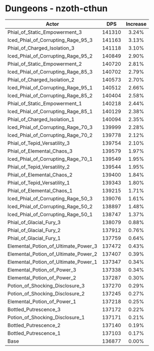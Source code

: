 # Dungeons - nzoth-cthun
| Actor | DPS | Increase |
|---|:---:|:---:|
|Phial_of_Static_Empowerment_3|141310|3.24%|
|Iced_Phial_of_Corrupting_Rage_95_3|141163|3.13%|
|Phial_of_Charged_Isolation_3|141118|3.10%|
|Iced_Phial_of_Corrupting_Rage_95_2|140849|2.90%|
|Phial_of_Static_Empowerment_2|140720|2.81%|
|Iced_Phial_of_Corrupting_Rage_85_3|140702|2.79%|
|Phial_of_Charged_Isolation_2|140573|2.70%|
|Iced_Phial_of_Corrupting_Rage_95_1|140512|2.66%|
|Iced_Phial_of_Corrupting_Rage_85_2|140404|2.58%|
|Phial_of_Static_Empowerment_1|140218|2.44%|
|Iced_Phial_of_Corrupting_Rage_85_1|140129|2.38%|
|Phial_of_Charged_Isolation_1|140094|2.35%|
|Iced_Phial_of_Corrupting_Rage_70_3|139999|2.28%|
|Iced_Phial_of_Corrupting_Rage_70_2|139778|2.12%|
|Phial_of_Tepid_Versatility_3|139754|2.10%|
|Phial_of_Elemental_Chaos_3|139579|1.97%|
|Iced_Phial_of_Corrupting_Rage_70_1|139549|1.95%|
|Phial_of_Tepid_Versatility_2|139544|1.95%|
|Phial_of_Elemental_Chaos_2|139400|1.84%|
|Phial_of_Tepid_Versatility_1|139343|1.80%|
|Phial_of_Elemental_Chaos_1|139215|1.71%|
|Iced_Phial_of_Corrupting_Rage_50_3|139076|1.61%|
|Iced_Phial_of_Corrupting_Rage_50_2|138897|1.48%|
|Iced_Phial_of_Corrupting_Rage_50_1|138747|1.37%|
|Phial_of_Glacial_Fury_3|138079|0.88%|
|Phial_of_Glacial_Fury_2|137912|0.76%|
|Phial_of_Glacial_Fury_1|137759|0.64%|
|Elemental_Potion_of_Ultimate_Power_3|137472|0.43%|
|Elemental_Potion_of_Ultimate_Power_2|137407|0.39%|
|Elemental_Potion_of_Ultimate_Power_1|137347|0.34%|
|Elemental_Potion_of_Power_3|137338|0.34%|
|Elemental_Potion_of_Power_2|137287|0.30%|
|Potion_of_Shocking_Disclosure_3|137270|0.29%|
|Potion_of_Shocking_Disclosure_2|137245|0.27%|
|Elemental_Potion_of_Power_1|137218|0.25%|
|Bottled_Putrescence_3|137172|0.22%|
|Potion_of_Shocking_Disclosure_1|137171|0.21%|
|Bottled_Putrescence_2|137140|0.19%|
|Bottled_Putrescence_1|137103|0.17%|
|Base|136877|0.00%|
